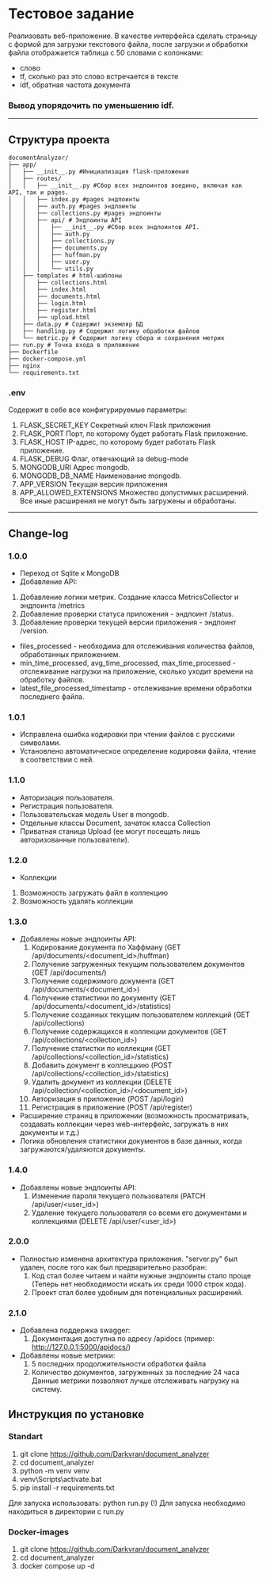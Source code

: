 # Тестовое задание

Реализовать веб-приложение. В качестве интерфейса сделать страницу с формой для загрузки текстового файла, после загрузки и обработки файла отображается таблица с 50 словами с колонками:
- слово
- tf, сколько раз это слово встречается в тексте
- idf, обратная частота документа
### Вывод упорядочить по уменьшению idf.
---
## Структура проекта
```
documentAnalyzer/
├── app/
│   ├── __init__.py #Инициализация flask-приложения
│   ├── routes/ 
│   │   ├── __init__.py #Сбор всех эндпоинтов воедино, включая как API, так и pages.
│   │   ├── index.py #pages эндпоинты
│   │   ├── auth.py #pages эндпоинты
│   │   ├── collections.py #pages эндпоинты
│   │   ├── api/ # Эндпоинты API
│   │   │   ├── __init__.py #Сбор всех эндпоинтов API.
│   │   │   ├── auth.py
│   │   │   ├── collections.py
│   │   │   ├── documents.py
│   │   │   ├── huffman.py
│   │   │   ├── user.py
│   │   │   └── utils.py
│   ├── templates # html-шаблоны
│   │   ├── collections.html
│   │   ├── index.html
│   │   ├── documents.html
│   │   ├── login.html
│   │   ├── register.html
│   │   ├── upload.html
│   ├── data.py # Содержит экземляр БД
│   ├── handling.py # Содержит логику обработки файлов
│   └── metric.py # Содержит логику сбора и сохранения метрик
├── run.py # Точка входа в приложение
├── Dockerfile
├── docker-compose.yml
├── nginx
└── requirements.txt
```
### .env
Содержит в себе все конфигурируемые параметры:
1. FLASK_SECRET_KEY
Секретный ключ Flask приложения
2. FLASK_PORT
Порт, по которому будет работать Flask приложение.
3. FLASK_HOST
IP-адрес, по которому будет работать Flask приложение.
4. FLASK_DEBUG
Флаг, отвечающий за debug-mode
5. MONGODB_URI
Адрес mongodb.
6. MONGODB_DB_NAME
Наименование mongodb.
7. APP_VERSION
Текущая версия приложения
8. APP_ALLOWED_EXTENSIONS
Множество допустимых расширений. Все иные расширения не могут быть загружены и обработаны.
---
## Change-log
### 1.0.0
- Переход от Sqlite к MongoDB
- Добавление API:
1. Добавление логики метрик. Создание класса MetricsCollector и эндпоинта /metrics
2. Добавление проверки статуса приложения - эндпоинт /status.
3. Добавление проверки текущей версии приложения - эндпоинт /version.
- files_processed - необходима для отслеживания количества файлов, обработанных приложением.
- min_time_processed, avg_time_processed, max_time_processed - отслеживание нагрузки на приложение, сколько уходит времени на обработку файлов.
- latest_file_processed_timestamp - отслеживание времени обработки последнего файла.
### 1.0.1
- Исправлена ошибка кодировки при чтении файлов с русскими символами.
- Установлено автоматическое определение кодировки файла, чтение в соответствии с ней.
### 1.1.0
- Авторизация пользователя.
- Регистрация пользователя.
- Пользовательская модель User в mongodb.
- Отдельные классы Document, зачаток класса Collection
- Приватная станица Upload (ее могут посещать лишь авторизованные пользователи).
### 1.2.0
- Коллекции
1. Возможность загружать файл в коллекцию
2. Возможность удалять коллекции

### 1.3.0
- Добавлены новые эндпоинты API:
  1. Кодирование документа по Хаффману (GET /api/documents/<document_id>/huffman)
  2. Получение загруженных текущим пользователем документов (GET /api/documents/)
  3. Получение содержимого документа (GET /api/documents/<document_id>)
  4. Получение статистики по документу (GET /api/documents/<document_id>/statistics)
  5. Получение созданных текущим пользователем коллекций (GET /api/collections)
  6. Получение содержащихся в коллекции документов (GET /api/collections/<collection_id>)
  7. Получение статистки по коллекции (GET /api/collections/<collection_id>/statistics)
  8. Добавить документ в коллеццкию (POST /api/collections/<collection_id>/statistics)
  9. Удалить документ из коллекции (DELETE /api/collection/<collection_id>/<document_id>)
  10. Авторизация в приложение (POST /api/login)
  11. Регистрация в приложение (POST /api/register)
- Расширение страниц в приложении (возможность просматривать, создавать коллекции через web-интерфейс, загружать в них документы и т.д.)
- Логика обновления статистики документов в базе данных, когда загружаются/удаляются документы.

### 1.4.0
- Добавлены новые эндпоинты API:
  1. Изменение пароля текущего пользователя (PATCH /api/user/<user_id>)
  2. Удаление текущего пользователя со всеми его документами и коллекциями (DELETE /api/user/<user_id>)

### 2.0.0
- Полностью изменена архитектура приложения. "server.py" был удален, после того как был предварительно разобран:
  1. Код стал более читаем и найти нужные эндпоинты стало проще (Теперь нет необходимости искать их среди 1000 строк кода).
  2. Проект стал более удобным для потенциальных расширений.

### 2.1.0
- Добавлена поддержка swagger:
  1. Документация доступна по адресу /apidocs (пример: http://127.0.0.1:5000/apidocs/)
- Добавлены новые метрики:
  1. 5 последних продолжительности обработки файла
  2. Количество документов, загруженных за последние 24 часа
  Данные метрики позволяют лучше отслеживать нагрузку на систему.

## Инструкция по установке
### Standart 
1. git clone https://github.com/Darkvran/document_analyzer
2. cd document_analyzer
3. python -m venv venv
4. venv\Scripts\activate.bat
5. pip install -r requirements.txt

Для запуска использовать:
python run.py
(!) Для запуска необходимо находиться в директории с run.py

### Docker-images
1. git clone https://github.com/Darkvran/document_analyzer
2. cd document_analyzer
3. docker compose up -d
